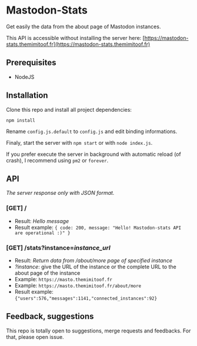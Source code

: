 # Mastodon-Stats
Get easily the data from the about page of Mastodon instances.

This API is accessible without installing the server here: [https://mastodon-stats.themimitoof.fr](https://mastodon-stats.themimitoof.fr)

## Prerequisites
 * NodeJS


## Installation
Clone this repo and install all project dependencies:
```
npm install
```

Rename ```config.js.default``` to ```config.js``` and edit binding informations.

Finaly, start the server with ```npm start``` or with ```node index.js```.

If you prefer execute the server in background with automatic reload (of crash), I recommend using ```pm2``` or ```forever```.


## API
_The server response only with JSON format._

### [GET] /
 * Result: _Hello message_
 * Result example: ```{ code: 200, message: "Hello! Mastodon-stats API are operational :)" }```

### [GET] /stats?instance=*instance_url*
 * Result: _Return data from /about/more page of specified instance_
 * _?instance_: give the URL of the instance or the complete URL to the about page of the instance 
  * Example: ```https://masto.themimitoof.fr```
  * Example: ```https://masto.themimitoof.fr/about/more```
 * Result example: ```{"users":576,"messages":1141,"connected_instances":92}```

## Feedback, suggestions 
This repo is totally open to suggestions, merge requests and feedbacks. For that, please open issue.